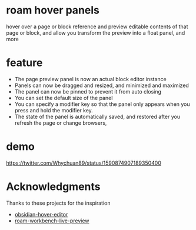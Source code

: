 # roam hover panels

hover over a page or block reference and preview editable contents of that page or block, and allow you transform the preview into a float panel, and more


# feature

- The page preview panel is now an actual block editor instance
- Panels can now be dragged and resized, and minimized and maximized
- The panel can now be pinned to prevent it from auto closing
- You can set the default size of the panel
- You can specify a modifier key so that the panel only appears when you press and hold the modifier key.
- The state of the panel is automatically saved, and restored after you refresh the page or change browsers, 

# demo

https://twitter.com/Whychuan89/status/1590874907189350400

# Acknowledgments

Thanks to these projects for the inspiration

- [obsidian-hover-editor](https://github.com/nothingislost/obsidian-hover-editor)
- [roam-workbench-live-preview](https://roamjs.com/extensions/workbench/live_preview)


